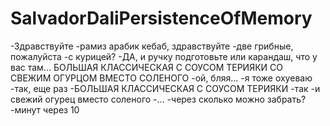 # SalvadorDaliPersistenceOfMemory
-Здравствуйте
-рамиз арабик кебаб, здравствуйте
-две грибные, пожалуйста
-с курицей?
-ДА, и ручку подготовьте или карандаш, что у вас там...
БОЛЬШАЯ КЛАССИЧЕСКАЯ С СОУСОМ ТЕРИЯКИ СО СВЕЖИМ ОГУРЦОМ ВМЕСТО СОЛЕНОГО
-ой, бляя...
-я тоже охуеваю
-так, еще раз
-БОЛЬШАЯ КЛАССИЧЕСКАЯ С СОУСОМ ТЕРИЯКИ
-так
-и свежий огурец вместо соленого
-...
-через сколько можно забрать?
-минут через 10
